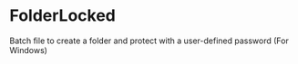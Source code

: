 # FolderLocked
Batch file to create a folder and protect with a user-defined password (For Windows)
